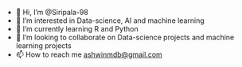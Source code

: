 - 👋 Hi, I’m @Siripala-98
- 👀 I’m interested in Data-science, AI and machine learning
- 🌱 I’m currently learning R and Python
- 💞️ I’m looking to collaborate on Data-science projects and machine learning projects
- 📫 How to reach me ashwinmdb@gmail.com

<!---
Siripala-98/Siripala-98 is a ✨ special ✨ repository because its `README.md` (this file) appears on your GitHub profile.
You can click the Preview link to take a look at your changes.
--->
